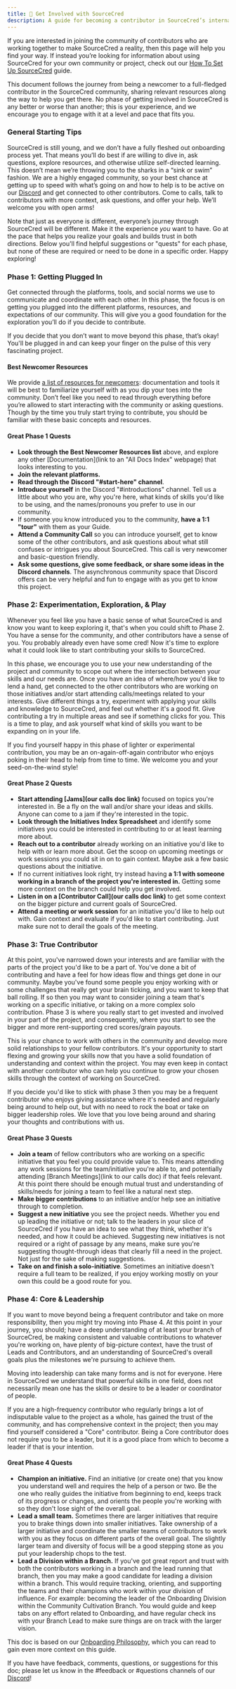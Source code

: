 ```yaml
---
title: 🤗 Get Involved with SourceCred
description: A guide for becoming a contributor in SourceCred’s internal community.
---
```


If you are interested in joining the community of contributors who are working
together to make SourceCred a reality, then this page will help you find your
way. If instead you’re looking for information about using SourceCred for your
own community or project, check out our
[How To Set Up SourceCred](/docs/beta/setup-guide) guide.

This document follows the journey from being a newcomer to a full-fledged
contributor in the SourceCred community, sharing relevant resources along the
way to help you get there. No phase of getting involved in SourceCred is any
better or worse than another; this is your experience, and we encourage you to
engage with it at a level and pace that fits you.

### General Starting Tips

SourceCred is still young, and we don’t have a fully fleshed out onboarding
process yet. That means you’ll do best if are willing to dive in, ask questions,
explore resources, and otherwise utilize self-directed learning. This doesn’t
mean we’re throwing you to the sharks in a “sink or swim” fashion. We are a
highly engaged community, so your best chance at getting up to speed with what’s
going on and how to help is to be active on our
[Discord](https://sourcecred.io/discord) and get connected to other
contributors. Come to calls, talk to contributors with more context, ask
questions, and offer your help. We’ll welcome you with open arms!

Note that just as everyone is different, everyone’s journey through SourceCred
will be different. Make it the experience _you_ want to have. Go at the pace
that helps you realize your goals and builds trust in both directions. Below
you'll find helpful suggestions or "quests" for each phase, but none of these
are required or need to be done in a specific order. Happy exploring!

### Phase 1: Getting Plugged In

Get connected through the platforms, tools, and social norms we use to
communicate and coordinate with each other. In this phase, the focus is on
getting you plugged into the different platforms, resources, and expectations of
our community. This will give you a good foundation for the exploration you’ll
do if you decide to contribute.

If you decide that you don’t want to move beyond this phase, that’s okay! You'll
be plugged in and can keep your finger on the pulse of this very fascinating
project.

#### Best Newcomer Resources

We provide
[a list of resources for newcomers](/docs/beta/best-resources-for-new-contributors):
documentation and tools it will be best to familiarize yourself with as you dip
your toes into the community. Don’t feel like you need to read through
everything before you’re allowed to start interacting with the community or
asking questions. Though by the time you truly start trying to contribute, you
should be familiar with these basic concepts and resources.

#### Great Phase 1 Quests

- **Look through the Best Newcomer Resources list** above, and explore any other
  \[Documentation](link to an "All Docs Index" webpage) that looks interesting
  to you.
- **Join the relevant platforms.**
- **Read through the** **Discord "#start-here" channel**.
- **Introduce yourself** in the Discord "#introductions" channel. Tell us a
  little about who you are, why you're here, what kinds of skills you'd like to
  be using, and the names/pronouns you prefer to use in our community.
- If someone you know introduced you to the community, **have a 1:1 "tour"**
  with them as your Guide.
- **Attend a Community Call** so you can introduce yourself, get to know some of
  the other contributors, and ask questions about what still confuses or
  intrigues you about SourceCred. This call is very newcomer and basic-question
  friendly.
- **Ask some questions, give some feedback, or share some ideas in the Discord
  channels**. The asynchronous community space that Discord offers can be very
  helpful and fun to engage with as you get to know this project.

### Phase 2: Experimentation, Exploration, & Play

Whenever you feel like you have a basic sense of what SourceCred is and know you
want to keep exploring it, that's when you could shift to Phase 2. You have a
sense for the community, and other contributors have a sense of you. You
probably already even have some cred! Now it's time to explore what it could
look like to start contributing your skills to SourceCred.

In this phase, we encourage you to use your new understanding of the project and
community to scope out where the intersection between your skills and our needs
are. Once you have an idea of where/how you'd like to lend a hand, get connected
to the other contributors who are working on those initiatives and/or start
attending calls/meetings related to your interests. Give different things a try,
experiment with applying your skills and knowledge to SourceCred, and feel out
whether it's a good fit. Give contributing a try in multiple areas and see if
something clicks for you. This is a time to play, and ask yourself what kind of
skills you want to be expanding on in your life.

If you find yourself happy in this phase of lighter or experimental
contribution, you may be an on-again-off-again contributor who enjoys poking in
their head to help from time to time. We welcome you and your seed-on-the-wind
style!

#### Great Phase 2 Quests

- **Start attending \[Jams](our calls doc link)** focused on topics you're
  interested in. Be a fly on the wall and/or share your ideas and skills. Anyone
  can come to a jam if they're interested in the topic.
- **Look through the Initiatives Index Spreadsheet** and identify some
  initiatives you could be interested in contributing to or at least learning
  more about.
- **Reach out to a contributor** already working on an initiative you'd like to
  help with or learn more about. Get the scoop on upcoming meetings or work
  sessions you could sit in on to gain context. Maybe ask a few basic questions
  about the initiative.
- If no current initiatives look right, try instead having **a 1:1 with someone
  working in a branch of the project you're interested in.** Getting some more
  context on the branch could help you get involved.
- **Listen in on a \[Contributor Call](our calls doc link)** to get some context
  on the bigger picture and current goals of SourceCred.
- **Attend a meeting or work session** for an initiative you'd like to help out
  with. Gain context and evaluate if you'd like to start contributing. Just make
  sure not to derail the goals of the meeting.

### Phase 3: True Contributor

At this point, you've narrowed down your interests and are familiar with the
parts of the project you'd like to be a part of. You've done a bit of
contributing and have a feel for how ideas flow and things get done in our
community. Maybe you've found some people you enjoy working with or some
challenges that really get your brain ticking, and you want to keep that ball
rolling. If so then you may want to consider joining a team that's working on a
specific initiative, or taking on a more complex solo contribution. Phase 3 is
where you really start to get invested and involved in your part of the project,
and consequently, where you start to see the bigger and more rent-supporting
cred scores/grain payouts.

This is your chance to work with others in the community and develop more solid
relationships to your fellow contributors. It's your opportunity to start
flexing and growing your skills now that you have a solid foundation of
understanding and context within the project. You may even keep in contact with
another contributor who can help you continue to grow your chosen skills through
the context of working on SourceCred.

If you decide you'd like to stick with phase 3 then you may be a frequent
contributor who enjoys giving assistance where it's needed and regularly being
around to help out, but with no need to rock the boat or take on bigger
leadership roles. We love that you love being around and sharing your thoughts
and contributions with us.

#### Great Phase 3 Quests

- **Join a team** of fellow contributors who are working on a specific
  initiative that you feel you could provide value to. This means attending any
  work sessions for the team/initiative you're able to, and potentially
  attending \[Branch Meetings](link to our calls doc) if that feels relevant. At
  this point there should be enough mutual trust and understanding of
  skills/needs for joining a team to feel like a natural next step.
- **Make bigger contributions** to an initiative and/or help see an initiative
  through to completion.
- **Suggest a new initiative** you see the project needs. Whether you end up
  leading the initiative or not; talk to the leaders in your slice of SourceCred
  if you have an idea to see what they think, whether it's needed, and how it
  could be achieved. Suggesting new initiatives is not required or a right of
  passage by any means, make sure you're suggesting thought-through ideas that
  clearly fill a need in the project. Not just for the sake of making
  suggestions.
- **Take on and finish a solo-initiative**. Sometimes an initiative doesn't
  require a full team to be realized, if you enjoy working mostly on your own
  this could be a good route for you.

### Phase 4: Core & Leadership

If you want to move beyond being a frequent contributor and take on more
responsibility, then you might try moving into Phase 4. At this point in your
journey, you should; have a deep understanding of at least your branch of
SourceCred, be making consistent and valuable contributions to whatever you're
working on, have plenty of big-picture context, have the trust of Leads and
Contributors, and an understanding of SourceCred's overall goals plus the
milestones we're pursuing to achieve them.

Moving into leadership can take many forms and is not for everyone. Here in
SourceCred we understand that powerful skills in one field, does not necessarily
mean one has the skills or desire to be a leader or coordinator of people.

If you are a high-frequency contributor who regularly brings a lot of
indisputable value to the project as a whole, has gained the trust of the
community, and has comprehensive context in the project; then you may find
yourself considered a "Core" contributor. Being a Core contributor does not
require you to be a leader, but it is a good place from which to become a leader
if that is your intention.

#### Great Phase 4 Quests

- **Champion an initiative.** Find an initiative (or create one) that you know
  you understand well and requires the help of a person or two. Be the one who
  really guides the initiative from beginning to end, keeps track of its
  progress or changes, and orients the people you're working with so they don't
  lose sight of the overall goal.
- **Lead a small team.** Sometimes there are larger initiatives that require you
  to brake things down into smaller initiatives. Take ownership of a larger
  initiative and coordinate the smaller teams of contributors to work with you
  as they focus on different parts of the overall goal. The slightly larger team
  and diversity of focus will be a good stepping stone as you put your
  leadership chops to the test.
- **Lead a Division within a Branch.** If you've got great report and trust with
  both the contributors working in a branch and the lead running that branch,
  then you may make a good candidate for leading a division within a branch.
  This would require tracking, orienting, and supporting the teams and their
  champions who work within your division of influence. For example: becoming
  the leader of the Onboarding Division within the Community Cultivation Branch.
  You would guide and keep tabs on any effort related to Onboarding, and have
  regular check ins with your Branch Lead to make sure things are on track with
  the larger vision.

This doc is based on our
[Onboarding Philosophy](https://discourse.sourcecred.io/t/a-better-onboarding/767),
which you can read to gain even more context on this guide.

If you have have feedback, comments, questions, or suggestions for this doc;
please let us know in the #feedback or #questions channels of our
[Discord](https://sourcecred.io/discord)!
